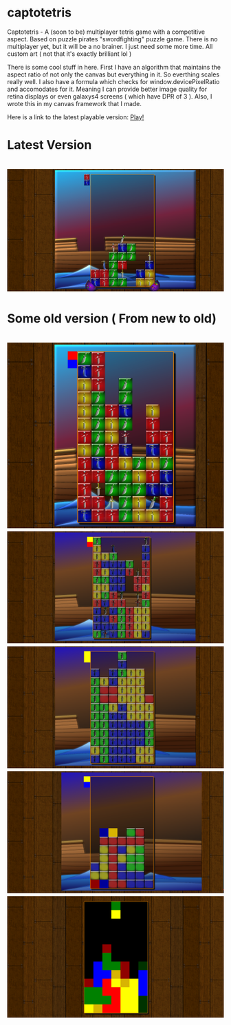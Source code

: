 captotetris
===========

Captotetris - A (soon to be) multiplayer tetris game with a competitive aspect. 
Based on puzzle pirates "swordfighting" puzzle game. 
There is no multiplayer yet, but it will be a no brainer. I just need some more time. 
All custom art ( not that it's exactly brilliant lol )

There is some cool stuff in here. First I have an algorithm that maintains the aspect ratio of not only
the canvas but everything in it. So everthing scales really well.
I also have a formula which checks for window.devicePixelRatio and accomodates for it. 
Meaning I can provide better image quality for retina displays or even galaxys4 screens ( which have DPR of 3 ).
Also, I wrote this in my canvas framework that I made.

Here is a link to the latest playable version: <a href="http://captotetris.herokuapp.com/">Play!</a>

<h1>Latest Version<h1>
<img src="TetrisProgress5.png"></img>

<h1>Some old version ( From new to old)<h1>
<img src="TetrisProgress4.png"></img>
<img src="TetrisProgress3.png"></img>
<img src="TetrisProgress2.png"></img>
<img src="TetrisProgress1.png"></img>
<img src="TetrisProgress.png"></img>
